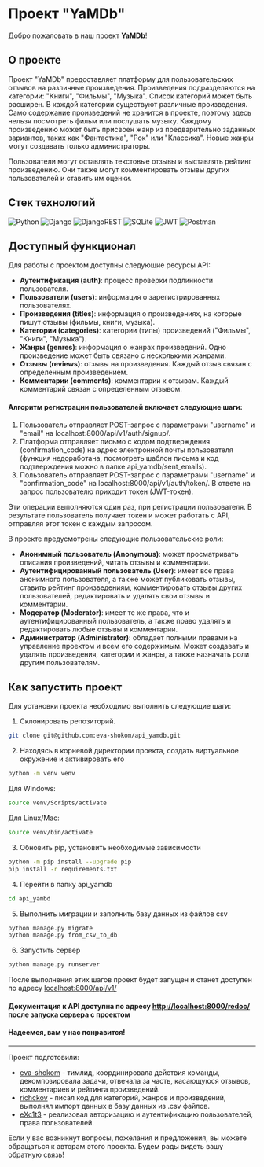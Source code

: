 # Проект "YaMDb"

Добро пожаловать в наш проект **YaMDb**! 

## О проекте

Проект "YaMDb" предоставляет платформу для пользовательских отзывов на различные произведения. Произведения подразделяются на категории: "Книги", "Фильмы", "Музыка". Список категорий может быть расширен. В каждой категории существуют различные произведения. Само содержание произведений не хранится в проекте, поэтому здесь нельзя посмотреть фильм или послушать музыку. Каждому произведению может быть присвоен жанр из предварительно заданных вариантов, таких как "Фантастика", "Рок" или "Классика". Новые жанры могут создавать только администраторы.

Пользователи могут оставлять текстовые отзывы и выставлять рейтинг произведению. Они также могут комментировать отзывы других пользователей и ставить им оценки.

## Стек технологий

![Python](https://img.shields.io/badge/python-3670A0?style=for-the-badge&logo=python&logoColor=ffdd54)
![Django](https://img.shields.io/badge/django-%23092E20.svg?style=for-the-badge&logo=django&logoColor=white)
![DjangoREST](https://img.shields.io/badge/DJANGO-REST-ff1709?style=for-the-badge&logo=django&logoColor=white&color=ff1709&labelColor=gray)
![SQLite](https://img.shields.io/badge/sqlite-%2307405e.svg?style=for-the-badge&logo=sqlite&logoColor=white)
![JWT](https://img.shields.io/badge/JWT-black?style=for-the-badge&logo=JSON%20web%20tokens)
![Postman](https://img.shields.io/badge/Postman-FF6C37?style=for-the-badge&logo=postman&logoColor=white)

## Доступный функционал

Для работы с проектом доступны следующие ресурсы API:

- **Аутентификация (auth)**: процесс проверки подлинности пользователя.
- **Пользователи (users)**: информация о зарегистрированных пользователях.
- **Произведения (titles)**: информация о произведениях, на которые пишут отзывы (фильмы, книги, музыка).
- **Категории (categories)**: категории (типы) произведений ("Фильмы", "Книги", "Музыка").
- **Жанры (genres)**: информация о жанрах произведений. Одно произведение может быть связано с несколькими жанрами.
- **Отзывы (reviews)**: отзывы на произведения. Каждый отзыв связан с определенным произведением.
- **Комментарии (comments)**: комментарии к отзывам. Каждый комментарий связан с определенным отзывом.

#### Алгоритм регистрации пользователей включает следующие шаги:

1. Пользователь отправляет POST-запрос с параметрами "username" и "email" на localhost:8000/api/v1/auth/signup/.
2. Платформа отправляет письмо с кодом подтверждения (confirmation_code) на адрес электронной почты пользователя (функция недоработана, посмотреть шаблон письма и код подтверждения можно в папке api_yamdb/sent_emails).
3. Пользователь отправляет POST-запрос с параметрами "username" и "confirmation_code" на localhost:8000/api/v1/auth/token/. В ответе на запрос пользователю приходит токен (JWT-токен).

Эти операции выполняются один раз, при регистрации пользователя. В результате пользователь получает токен и может работать с API, отправляя этот токен с каждым запросом.

В проекте предусмотрены следующие пользовательские роли:

- **Анонимный пользователь (Anonymous)**: может просматривать описания произведений, читать отзывы и комментарии.
- **Аутентифицированный пользователь (User)**: имеет все права анонимного пользователя, а также может публиковать отзывы, ставить рейтинг произведениям, комментировать отзывы других пользователей, редактировать и удалять свои отзывы и комментарии.
- **Модератор (Moderator)**: имеет те же права, что и аутентифицированный пользователь, а также право удалять и редактировать любые отзывы и комментарии.
- **Администратор (Administrator)**: обладает полными правами на управление проектом и всем его содержимым. Может создавать и удалять произведения, категории и жанры, а также назначать роли другим пользователям.

## Как запустить проект

Для установки проекта необходимо выполнить следующие шаги:

1. Склонировать репозиторий.

```bash
git clone git@github.com:eva-shokom/api_yamdb.git
```

2. Находясь в корневой директории проекта, создать виртуальное окружение и активировать его

```bash
python -m venv venv
```

Для Windows:
```bash
source venv/Scripts/activate
```

Для Linux/Mac:
```bash
source venv/bin/activate
```

3. Обновить pip, установить необходимые зависимости

```bash
python -m pip install --upgrade pip
pip install -r requirements.txt
```

4. Перейти в папку api_yamdb
  
```bash
cd api_yambd
```

5. Выполнить миграции и заполнить базу данных из файлов csv

```bash
python manage.py migrate
python manage.py from_csv_to_db
```

6. Запустить сервер

```bash
python manage.py runserver
```

После выполнения этих шагов проект будет запущен и станет доступен по адресу [localhost:8000/api/v1/](http://localhost:8000/api/v1/)

#### Документация к API доступна по адресу [http://localhost:8000/redoc/](http://localhost:8000/redoc/) после запуска сервера с проектом

#### Надеемся, вам у нас понравится!

---

Проект подготовили:
- [eva-shokom](https://github.com/eva-shokom/) - тимлид, координировала действия команды, декомпозировала задачи, отвечала за часть, касающуюся отзывов, комментариев и рейтинга произведений.
- [richckov](https://github.com/richckov/) - писал код для категорий, жанров и произведений, выполнял импорт данных в базу данных из .csv файлов.
- [eXc1t3](https://github.com/eXc1t3/) - реализовал авторизацию и аутентификацию пользователей, права пользователей.

Если у вас возникнут вопросы, пожелания и предложения, вы можете обращаться к авторам этого проекта. Будем рады видеть вашу обратную связь! 

